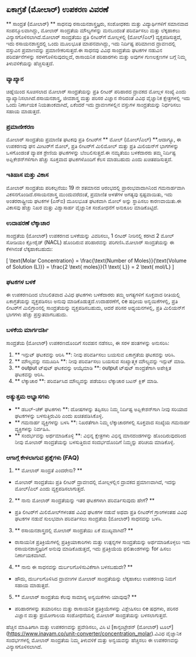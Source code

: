 ## ಏಕಾಗ್ರತೆ (ಮೋಲಾರ್) ಉಪಕರಣ ವಿವರಣೆ

** ಸಾಂದ್ರತೆ (ಮೋಲಾರ್) ** ಸಾಧನವು ರಸಾಯನಶಾಸ್ತ್ರಜ್ಞರು, ಸಂಶೋಧಕರು ಮತ್ತು ವಿದ್ಯಾರ್ಥಿಗಳಿಗೆ ಸಮಾನವಾದ ಸಂಪನ್ಮೂಲವಾಗಿದ್ದು, ಮೋಲಾರ್ ಸಾಂದ್ರತೆಯ ಮೌಲ್ಯಗಳನ್ನು ಮನಬಂದಂತೆ ಪರಿವರ್ತಿಸಲು ಮತ್ತು ಲೆಕ್ಕಹಾಕಲು ವಿನ್ಯಾಸಗೊಳಿಸಲಾಗಿದೆ.ಮೋಲಾರ್ ಸಾಂದ್ರತೆಯು ಪ್ರತಿ ಲೀಟರ್‌ಗೆ ಮೋಲ್ಗಳಲ್ಲಿ (ಮೋಲ್/ಎಲ್) ವ್ಯಕ್ತಪಡಿಸುತ್ತದೆ, ಇದು ರಸಾಯನಶಾಸ್ತ್ರದಲ್ಲಿ ಒಂದು ಮೂಲಭೂತ ಮಾಪನವಾಗಿದ್ದು, ಇದು ನಿರ್ದಿಷ್ಟ ಪರಿಮಾಣದ ದ್ರಾವಣದಲ್ಲಿ ವಸ್ತುವಿನ ಪ್ರಮಾಣವನ್ನು ಪ್ರಮಾಣೀಕರಿಸುತ್ತದೆ.ಈ ಸಾಧನವು ವಿವಿಧ ಸಾಂದ್ರತೆಯ ಘಟಕಗಳ ನಡುವಿನ ಪರಿವರ್ತನೆಗಳನ್ನು ಸರಳಗೊಳಿಸುವುದಲ್ಲದೆ, ರಾಸಾಯನಿಕ ಪರಿಹಾರಗಳು ಮತ್ತು ಅವುಗಳ ಗುಣಲಕ್ಷಣಗಳ ಬಗ್ಗೆ ನಿಮ್ಮ ತಿಳುವಳಿಕೆಯನ್ನು ಹೆಚ್ಚಿಸುತ್ತದೆ.

### ವ್ಯಾಖ್ಯಾನ

ಚಿಹ್ನೆಯಿಂದ ಸೂಚಿಸಲಾದ ಮೋಲಾರ್ ಸಾಂದ್ರತೆಯನ್ನು ಪ್ರತಿ ಲೀಟರ್ ಪರಿಹಾರದ ದ್ರಾವಕದ ಮೋಲ್ಗಳ ಸಂಖ್ಯೆ ಎಂದು ವ್ಯಾಖ್ಯಾನಿಸಲಾಗಿದೆ.ರಸಾಯನಶಾಸ್ತ್ರ, ಜೀವಶಾಸ್ತ್ರ ಮತ್ತು ಪರಿಸರ ವಿಜ್ಞಾನ ಸೇರಿದಂತೆ ವಿವಿಧ ವೈಜ್ಞಾನಿಕ ಕ್ಷೇತ್ರಗಳಲ್ಲಿ ಇದು ಒಂದು ನಿರ್ಣಾಯಕ ನಿಯತಾಂಕವಾಗಿದೆ, ಏಕೆಂದರೆ ಇದು ದ್ರಾವಣಗಳಲ್ಲಿನ ವಸ್ತುಗಳ ಸಾಂದ್ರತೆಯನ್ನು ನಿರ್ಧರಿಸಲು ಸಹಾಯ ಮಾಡುತ್ತದೆ.

### ಪ್ರಮಾಣೀಕರಣ

ಮೋಲಾರ್ ಸಾಂದ್ರತೆಯ ಪ್ರಮಾಣಿತ ಘಟಕವು ಪ್ರತಿ ಲೀಟರ್‌ಗೆ ** ಮೋಲ್ (ಮೋಲ್/ಎಲ್) **.ಆದಾಗ್ಯೂ, ಈ ಉಪಕರಣವು ಘನ ಮೀಟರ್‌ಗೆ ಮೋಲ್, ಪ್ರತಿ ಲೀಟರ್‌ಗೆ ಮಿಲಿಮೋಲ್ ಮತ್ತು ಪ್ರತಿ ಮಿಲಿಯನ್‌ಗೆ ಭಾಗಗಳನ್ನು ಒಳಗೊಂಡಂತೆ ವ್ಯಾಪಕ ಶ್ರೇಣಿಯ ಘಟಕಗಳನ್ನು ಬೆಂಬಲಿಸುತ್ತದೆ.ಈ ನಮ್ಯತೆಯು ಬಳಕೆದಾರರು ತಮ್ಮ ನಿರ್ದಿಷ್ಟ ಅಪ್ಲಿಕೇಶನ್‌ಗಳಿಗಾಗಿ ಹೆಚ್ಚು ಸೂಕ್ತವಾದ ಘಟಕಗಳೊಂದಿಗೆ ಕೆಲಸ ಮಾಡಬಹುದು ಎಂದು ಖಚಿತಪಡಿಸುತ್ತದೆ.

### ಇತಿಹಾಸ ಮತ್ತು ವಿಕಾಸ

ಮೋಲಾರ್ ಸಾಂದ್ರತೆಯ ಪರಿಕಲ್ಪನೆಯು 19 ನೇ ಶತಮಾನದ ಆರಂಭದಲ್ಲಿ ಪ್ರಾರಂಭವಾದಾಗಿನಿಂದ ಗಮನಾರ್ಹವಾಗಿ ವಿಕಸನಗೊಂಡಿದೆ.ರಸಾಯನಶಾಸ್ತ್ರ ಮುಂದುವರೆದಂತೆ, ಪ್ರಮಾಣಿತ ಅಳತೆಗಳ ಅಗತ್ಯವು ಸ್ಪಷ್ಟವಾಯಿತು, ಇದು ಅಂತರರಾಷ್ಟ್ರೀಯ ಘಟಕಗಳ (ಎಸ್‌ಐ) ಮೂಲಭೂತ ಘಟಕವಾಗಿ ಮೋಲ್ ಅನ್ನು ಸ್ಥಾಪಿಸಲು ಕಾರಣವಾಯಿತು.ಈ ವಿಕಾಸವು ಹೆಚ್ಚು ನಿಖರ ಮತ್ತು ವಿಶ್ವಾಸಾರ್ಹ ವೈಜ್ಞಾನಿಕ ಸಂಶೋಧನೆಗೆ ಅನುಕೂಲ ಮಾಡಿಕೊಟ್ಟಿದೆ.

### ಉದಾಹರಣೆ ಲೆಕ್ಕಾಚಾರ

ಸಾಂದ್ರತೆಯ (ಮೋಲಾರ್) ಉಪಕರಣದ ಬಳಕೆಯನ್ನು ವಿವರಿಸಲು, 1 ಲೀಟರ್ ನೀರಿನಲ್ಲಿ ಕರಗಿದ 2 ಮೋಲ್ ಸೋಡಿಯಂ ಕ್ಲೋರೈಡ್ (NACL) ಹೊಂದಿರುವ ಪರಿಹಾರವನ್ನು ಪರಿಗಣಿಸಿ.ಮೋಲಾರ್ ಸಾಂದ್ರತೆಯನ್ನು ಈ ಕೆಳಗಿನಂತೆ ಲೆಕ್ಕಹಾಕಬಹುದು:

\[ \text{Molar Concentration} = \frac{\text{Number of Moles}}{\text{Volume of Solution (L)}} = \frac{2 \text{ moles}}{1 \text{ L}} = 2 \text{ mol/L} \]

### ಘಟಕಗಳ ಬಳಕೆ

ಈ ಉಪಕರಣದಿಂದ ಬೆಂಬಲಿತವಾದ ವಿವಿಧ ಘಟಕಗಳು ಬಳಕೆದಾರರು ತಮ್ಮ ಅಗತ್ಯಗಳಿಗೆ ಸೂಕ್ತವಾದ ರೀತಿಯಲ್ಲಿ ಏಕಾಗ್ರತೆಯನ್ನು ವ್ಯಕ್ತಪಡಿಸಲು ಅನುವು ಮಾಡಿಕೊಡುತ್ತದೆ.ಉದಾಹರಣೆಗೆ, ce ಷಧೀಯ ಅನ್ವಯಿಕೆಗಳಲ್ಲಿ, ಪ್ರತಿ ಲೀಟರ್‌ಗೆ ಮಿಲಿಗ್ರಾಂನಲ್ಲಿ ಸಾಂದ್ರತೆಯನ್ನು ವ್ಯಕ್ತಪಡಿಸಬಹುದು, ಆದರೆ ಪರಿಸರ ಅಧ್ಯಯನಗಳಲ್ಲಿ, ಪ್ರತಿ ಮಿಲಿಯನ್‌ಗೆ ಭಾಗಗಳು ಹೆಚ್ಚು ಪ್ರಸ್ತುತವಾಗಬಹುದು.

### ಬಳಕೆಯ ಮಾರ್ಗದರ್ಶಿ

ಸಾಂದ್ರತೆಯ (ಮೋಲಾರ್) ಉಪಕರಣದೊಂದಿಗೆ ಸಂವಹನ ನಡೆಸಲು, ಈ ಸರಳ ಹಂತಗಳನ್ನು ಅನುಸರಿಸಿ:

1. ** ಇನ್ಪುಟ್ ಘಟಕವನ್ನು ಆರಿಸಿ **: ನೀವು ಪರಿವರ್ತಿಸಲು ಬಯಸುವ ಏಕಾಗ್ರತೆಯ ಘಟಕವನ್ನು ಆರಿಸಿ.
2. ** ಮೌಲ್ಯವನ್ನು ನಮೂದಿಸಿ **: ನೀವು ಪರಿವರ್ತಿಸಲು ಬಯಸುವ ಸಂಖ್ಯಾತ್ಮಕ ಮೌಲ್ಯವನ್ನು ಇನ್ಪುಟ್ ಮಾಡಿ.
3. ** output ಟ್‌ಪುಟ್ ಘಟಕವನ್ನು ಆಯ್ಕೆಮಾಡಿ **: output ಟ್‌ಪುಟ್ ಸಾಂದ್ರತೆಗಾಗಿ ಅಪೇಕ್ಷಿತ ಘಟಕವನ್ನು ಆರಿಸಿ.
4. ** ಲೆಕ್ಕಾಚಾರ **: ಪರಿವರ್ತಿಸಿದ ಮೌಲ್ಯವನ್ನು ಪಡೆಯಲು ಲೆಕ್ಕಾಚಾರ ಬಟನ್ ಕ್ಲಿಕ್ ಮಾಡಿ.

### ಅತ್ಯುತ್ತಮ ಅಭ್ಯಾಸಗಳು

- ** ಡಬಲ್-ಚೆಕ್ ಘಟಕಗಳು **: ದೋಷಗಳನ್ನು ತಪ್ಪಿಸಲು ನಿಮ್ಮ ನಿರ್ದಿಷ್ಟ ಅಪ್ಲಿಕೇಶನ್‌ಗಾಗಿ ನೀವು ಸರಿಯಾದ ಘಟಕಗಳನ್ನು ಬಳಸುತ್ತಿರುವಿರಿ ಎಂದು ಖಚಿತಪಡಿಸಿಕೊಳ್ಳಿ.
- ** ಗಮನಾರ್ಹ ವ್ಯಕ್ತಿಗಳನ್ನು ಬಳಸಿ **: ನಿಖರತೆಗಾಗಿ ನಿಮ್ಮ ಲೆಕ್ಕಾಚಾರಗಳಲ್ಲಿ ಸೂಕ್ತವಾದ ಸಂಖ್ಯೆಯ ಗಮನಾರ್ಹ ವ್ಯಕ್ತಿಗಳನ್ನು ನಿರ್ವಹಿಸಿ.
- ** ಸಂದರ್ಭವನ್ನು ಅರ್ಥಮಾಡಿಕೊಳ್ಳಿ **: ವಿಭಿನ್ನ ಕ್ಷೇತ್ರಗಳು ವಿಭಿನ್ನ ಮಾನದಂಡಗಳನ್ನು ಹೊಂದಿರುವುದರಿಂದ ನೀವು ಮೋಲಾರ್ ಸಾಂದ್ರತೆಯನ್ನು ಬಳಸುತ್ತಿರುವ ಸಂದರ್ಭದೊಂದಿಗೆ ನಿಮ್ಮನ್ನು ಪರಿಚಯ ಮಾಡಿಕೊಳ್ಳಿ.

### ಆಗಾಗ್ಗೆ ಕೇಳಲಾಗುವ ಪ್ರಶ್ನೆಗಳು (FAQ)

1. ** ಮೋಲಾರ್ ಸಾಂದ್ರತೆ ಎಂದರೇನು? **
- ಮೋಲಾರ್ ಸಾಂದ್ರತೆಯು ಪ್ರತಿ ಲೀಟರ್ ದ್ರಾವಣದಲ್ಲಿ ಮೋಲ್ಗಳಲ್ಲಿನ ದ್ರಾವಕದ ಪ್ರಮಾಣವಾಗಿದೆ, ಇದನ್ನು ಮೋಲ್/ಎಲ್ ಎಂದು ವ್ಯಕ್ತಪಡಿಸಲಾಗುತ್ತದೆ.

2. ** ನಾನು ಮೋಲಾರ್ ಸಾಂದ್ರತೆಯನ್ನು ಇತರ ಘಟಕಗಳಾಗಿ ಪರಿವರ್ತಿಸುವುದು ಹೇಗೆ? **
- ಪ್ರತಿ ಲೀಟರ್‌ಗೆ ಮಿಲಿಮೋಲ್‌ಗಳಂತಹ ವಿವಿಧ ಘಟಕಗಳ ನಡುವೆ ಅಥವಾ ಪ್ರತಿ ಲೀಟರ್‌ಗೆ ಗ್ರಾಂಗಳಂತಹ ವಿವಿಧ ಘಟಕಗಳ ನಡುವೆ ಸುಲಭವಾಗಿ ಪರಿವರ್ತಿಸಲು ಸಾಂದ್ರತೆಯ (ಮೋಲಾರ್) ಸಾಧನವನ್ನು ಬಳಸಿ.

3. ** ರಸಾಯನಶಾಸ್ತ್ರದಲ್ಲಿ ಮೋಲಾರ್ ಸಾಂದ್ರತೆಯು ಏಕೆ ಮುಖ್ಯವಾಗಿದೆ? **
- ರಾಸಾಯನಿಕ ಪ್ರತಿಕ್ರಿಯೆಗಳಲ್ಲಿ ಪ್ರತಿಕ್ರಿಯಾಕಾರಿಗಳು ಮತ್ತು ಉತ್ಪನ್ನಗಳ ಸಾಂದ್ರತೆಯನ್ನು ಅರ್ಥಮಾಡಿಕೊಳ್ಳಲು ಇದು ರಸಾಯನಶಾಸ್ತ್ರಜ್ಞರಿಗೆ ಅನುವು ಮಾಡಿಕೊಡುತ್ತದೆ, ಇದು ಪ್ರತಿಕ್ರಿಯೆಯ ಫಲಿತಾಂಶಗಳನ್ನು for ಹಿಸಲು ನಿರ್ಣಾಯಕವಾಗಿದೆ.

4. ** ನಾನು ಈ ಸಾಧನವನ್ನು ದುರ್ಬಲಗೊಳಿಸುವಿಕೆಗಾಗಿ ಬಳಸಬಹುದೇ? **
- ಹೌದು, ದುರ್ಬಲಗೊಳಿಸಿದ ದ್ರಾವಣಗಳ ಮೋಲಾರ್ ಸಾಂದ್ರತೆಯನ್ನು ಲೆಕ್ಕಹಾಕಲು ಉಪಕರಣವು ನಿಮಗೆ ಸಹಾಯ ಮಾಡುತ್ತದೆ.

5. ** ಮೋಲಾರ್ ಸಾಂದ್ರತೆಯ ಕೆಲವು ಸಾಮಾನ್ಯ ಅನ್ವಯಿಕೆಗಳು ಯಾವುವು? **
- ಪರಿಹಾರಗಳನ್ನು ತಯಾರಿಸಲು ಮತ್ತು ರಾಸಾಯನಿಕ ಪ್ರತಿಕ್ರಿಯೆಗಳನ್ನು ವಿಶ್ಲೇಷಿಸಲು ce ಷಧಗಳು, ಪರಿಸರ ವಿಜ್ಞಾನ ಮತ್ತು ಪ್ರಯೋಗಾಲಯ ಸಂಶೋಧನೆಯಲ್ಲಿ ಮೋಲಾರ್ ಸಾಂದ್ರತೆಯನ್ನು ಬಳಸಲಾಗುತ್ತದೆ.

ಹೆಚ್ಚಿನ ಮಾಹಿತಿಗಾಗಿ ಮತ್ತು ಉಪಕರಣವನ್ನು ಪ್ರವೇಶಿಸಲು, ವಿಸಿ ಟಿ [ಕಾನ್ಸಂಟ್ರೇಶನ್ (ಮೋಲಾರ್) ಟೂಲ್] (https://www.inayam.co/unit-converter/concentration_molar).ವಿವಿಧ ವೈಜ್ಞಾನಿಕ ಸಂದರ್ಭಗಳಲ್ಲಿ ಮೋಲಾರ್ ಸಾಂದ್ರತೆಯ ನಿಮ್ಮ ತಿಳುವಳಿಕೆ ಮತ್ತು ಅನ್ವಯವನ್ನು ಹೆಚ್ಚಿಸಲು ಈ ಉಪಕರಣವನ್ನು ವಿನ್ಯಾಸಗೊಳಿಸಲಾಗಿದೆ.